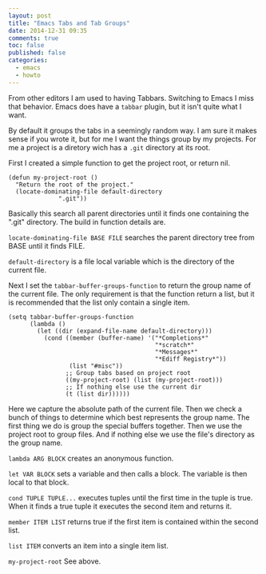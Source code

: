 ```yaml
---
layout: post
title: "Emacs Tabs and Tab Groups"
date: 2014-12-31 09:35
comments: true
toc: false
published: false
categories: 
  - emacs
  - howto
---
```


From other editors I am used to having Tabbars.  Switching to Emacs I
miss that behavior.  Emacs does have a `tabbar` plugin, but it isn't
quite what I want.

<!-- more -->

By default it groups the tabs in a seemingly random way.  I am sure it
makes sense if you wrote it, but for me I want the things group by my
projects.  For me a project is a diretory wich has a `.git` directory
at its root.

First I created a simple function to get the project root, or return nil.

```common-lisp
(defun my-project-root ()
  "Return the root of the project."
  (locate-dominating-file default-directory
			  ".git"))

```

Basically this search all parent directories until it finds one
containing the ".git" directory.  The build in function details are.

`locate-dominating-file BASE FILE` searches the parent directory tree
from BASE until it finds FILE.

`default-directory` is a file local variable which is the directory of
the current file.


Next I set the `tabbar-buffer-groups-function` to return the group
name of the current file.  The only requirement is that the function
return a list, but it is recommended that the list only contain a
single item.

```common-lisp
(setq tabbar-buffer-groups-function
      (lambda ()
        (let ((dir (expand-file-name default-directory)))
          (cond ((member (buffer-name) '("*Completions*"
                                         "*scratch*"
                                         "*Messages*"
                                         "*Ediff Registry*"))
                 (list "#misc"))
                ;; Group tabs based on project root
                ((my-project-root) (list (my-project-root)))
                ;; If nothing else use the current dir
                (t (list dir))))))
```

Here we capture the absolute path of the current file.  Then we check
a bunch of things to determine which best represents the group name.
The first thing we do is group the special buffers together.  Then we
use the project root to group files.  And if nothing else we use the
file's directory as the group name.

`lambda ARG BLOCK` creates an anonymous function.

`let VAR BLOCK` sets a variable and then calls a block.  The variable
is then local to that block.

`cond TUPLE TUPLE...` executes tuples until the first time in the
tuple is true.  When it finds a true tuple it executes the second item
and returns it.

`member ITEM LIST` returns true if the first item is contained within
the second list.

`list ITEM` converts an item into a single item list.

`my-project-root` See above.


